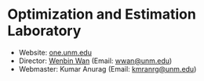# Optimization and Estimation Laboratory
- Website: [one.unm.edu](https://one.unm.edu)
- Director: [Wenbin Wan](https://wenbinwan.com) (Email: [wwan@unm.edu](mailto:wwan@unm.edu))
- Webmaster: Kumar Anurag (Email: [kmranrg@unm.edu](mailto:kmranrg@unm.edu))
